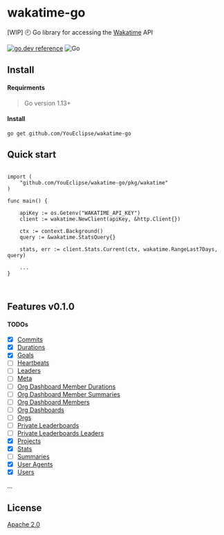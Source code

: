 # wakatime-go

[WIP] 🕘 Go library for accessing the [Wakatime](https://wakatime.com/developers#introduction) API

[![go.dev reference](https://img.shields.io/badge/go.dev-reference-007d9c?logo=go&logoColor=white&style=flat-square)](https://pkg.go.dev/github.com/YouEclipse/wakatime-go/pkg) ![Go](https://github.com/YouEclipse/wakatime-go/workflows/Go/badge.svg)

## Install

#### Requirments

> Go version 1.13+

#### Install

```
go get github.com/YouEclipse/wakatime-go
```

## Quick start

```golang

import (
	"github.com/YouEclipse/wakatime-go/pkg/wakatime"
)

func main() {

	apiKey := os.Getenv("WAKATIME_API_KEY")
	client := wakatime.NewClient(apiKey, &http.Client{})

	ctx := context.Background()
	query := &wakatime.StatsQuery{}

	stats, err := client.Stats.Current(ctx, wakatime.RangeLast7Days, query)

    ...
}



```

## Features v0.1.0

#### TODOs

- [x] [Commits](https://wakatime.com/developers#commits)
- [x] [Durations](https://wakatime.com/developers#durations)
- [x] [Goals](https://wakatime.com/developers#goals)
- [ ] [Heartbeats](https://wakatime.com/developers#heartbeats)
- [ ] [Leaders](https://wakatime.com/developers#leaders)
- [ ] [Meta](https://wakatime.com/developers#meta)
- [ ] [Org Dashboard Member Durations](https://wakatime.com/developers#org_dashboard_member_durations)
- [ ] [Org Dashboard Member Summaries](https://wakatime.com/developers#org_dashboard_member_summaries)
- [ ] [Org Dashboard Members](https://wakatime.com/developers#org_dashboard_members)
- [ ] [Org Dashboards](https://wakatime.com/developers#org_dashboards)
- [ ] [Orgs](https://wakatime.com/developers#orgs)
- [ ] [Private Leaderboards](https://wakatime.com/developers#private_leaderboards)
- [ ] [Private Leaderboards Leaders](https://wakatime.com/developers#private_leaderboards_leaders)
- [x] [Projects](https://wakatime.com/developers#projects)
- [x] [Stats](https://wakatime.com/developers#stats)
- [ ] [Summaries](https://wakatime.com/developers#summaries)
- [x] [User Agents](https://wakatime.com/developers#user_agents)
- [x] [Users](https://wakatime.com/developers#users)

...

## License

[Apache 2.0](./LICENSE)
